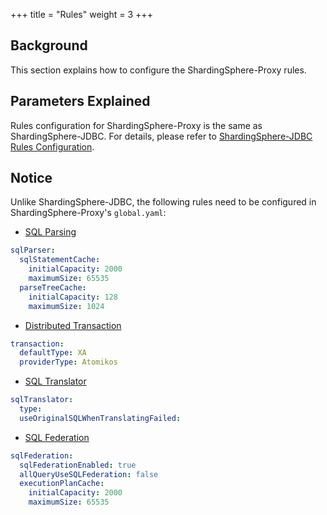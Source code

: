 +++
title = "Rules"
weight = 3
+++

## Background

This section explains how to configure the ShardingSphere-Proxy rules.

## Parameters Explained

Rules configuration for ShardingSphere-Proxy is the same as ShardingSphere-JDBC.
For details, please refer to [ShardingSphere-JDBC Rules Configuration](/en/user-manual/shardingsphere-jdbc/yaml-config/rules/).

## Notice

Unlike ShardingSphere-JDBC, the following rules need to be configured in ShardingSphere-Proxy's `global.yaml`:

* [SQL Parsing](/en/user-manual/shardingsphere-jdbc/yaml-config/rules/sql-parser/)
```yaml
sqlParser:
  sqlStatementCache:
    initialCapacity: 2000
    maximumSize: 65535
  parseTreeCache:
    initialCapacity: 128
    maximumSize: 1024
```
* [Distributed Transaction](/en/user-manual/shardingsphere-jdbc/yaml-config/rules/transaction/)
```yaml
transaction:
  defaultType: XA
  providerType: Atomikos
```
* [SQL Translator](/en/user-manual/shardingsphere-jdbc/yaml-config/rules/sql-translator/)
```yaml
sqlTranslator:
  type:
  useOriginalSQLWhenTranslatingFailed:
```
* [SQL Federation](/en/user-manual/shardingsphere-jdbc/yaml-config/rules/sql-federation/)
```yaml
sqlFederation:
  sqlFederationEnabled: true
  allQueryUseSQLFederation: false
  executionPlanCache:
    initialCapacity: 2000
    maximumSize: 65535
```
